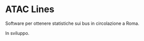 ATAC Lines
==========

Software per ottenere statistiche sui bus in circolazione a Roma.

In sviluppo.